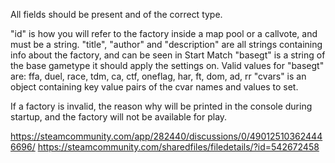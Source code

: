 All fields should be present and of the correct type.

"id" is how you will refer to the factory inside a map pool or a callvote, and must be a string.
"title", "author" and "description" are all strings containing info about the factory, and can be seen in Start Match
"basegt" is a string of the base gametype it should apply the settings on. Valid values for "basegt" are:
ffa, duel, race, tdm, ca, ctf, oneflag, har, ft, dom, ad, rr
"cvars" is an object containing key value pairs of the cvar names and values to set.

If a factory is invalid, the reason why will be printed in the console during startup, and the factory will not be available for play.


https://steamcommunity.com/app/282440/discussions/0/490125103624446696/
https://steamcommunity.com/sharedfiles/filedetails/?id=542672458